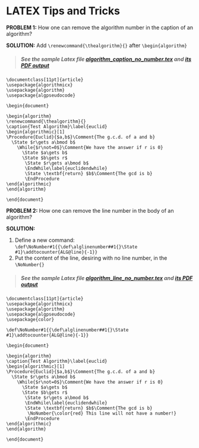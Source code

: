 # LATEX Tips and Tricks
**PROBLEM 1:** How one can remove the algorithm number in the caption of an algorithm?

**SOLUTION:** Add `\renewcommand{\thealgorithm}{}` after `\begin{algorithm}`

> ##### See the sample Latex file [algorithm_caption_no_number.tex](https://github.com/hadizadeh/Latex/blob/master/algorithm_caption_no_number.tex) and [its PDF output](https://github.com/hadizadeh/Latex/blob/master/algorithm_line_no_number.pdf)

``` 
\documentclass[11pt]{article}
\usepackage{algorithmicx}
\usepackage{algorithm}
\usepackage{algpseudocode}

\begin{document}

\begin{algorithm}
\renewcommand{\thealgorithm}{}
\caption{Test Algorithm}\label{euclid}
\begin{algorithmic}[1]
\Procedure{Euclid}{$a,b$}\Comment{The g.c.d. of a and b}
  \State $r\gets a\bmod b$
    \While{$r\not=0$}\Comment{We have the answer if r is 0}
      \State $a\gets b$
      \State $b\gets r$
       \State $r\gets a\bmod b$
       \EndWhile\label{euclidendwhile}
       \State \textbf{return} $b$\Comment{The gcd is b}
       \EndProcedure
\end{algorithmic}
\end{algorithm}

\end{document}
```



**PROBLEM 2:** How one can remove the line number in the body of an algorithm?

**SOLUTION:**
1. Define a new command:
`\def\NoNumber#1{{\def\alglinenumber##1{}\State #1}\addtocounter{ALG@line}{-1}}`
2. Put the content of the line, desiring with no line number, in the `\NoNumber{}`

> ##### See the sample Latex file [algorithm_line_no_number.tex](https://github.com/hadizadeh/Latex/blob/master/algorithm_line_no_number.tex) and [its PDF output](https://github.com/hadizadeh/Latex/blob/master/algorithm_line_no_number.pdf)

```
\documentclass[11pt]{article}
\usepackage{algorithmicx}
\usepackage{algorithm}
\usepackage{algpseudocode}
\usepackage{color}

\def\NoNumber#1{{\def\alglinenumber##1{}\State #1}\addtocounter{ALG@line}{-1}}

\begin{document}

\begin{algorithm}
\caption{Test Algorithm}\label{euclid}
\begin{algorithmic}[1]
\Procedure{Euclid}{$a,b$}\Comment{The g.c.d. of a and b}
  \State $r\gets a\bmod b$
    \While{$r\not=0$}\Comment{We have the answer if r is 0}
      \State $a\gets b$
      \State $b\gets r$
       \State $r\gets a\bmod b$
       \EndWhile\label{euclidendwhile}
       \State \textbf{return} $b$\Comment{The gcd is b}
        \NoNumber{\color{red} This line will not have a number!}
       \EndProcedure
\end{algorithmic}
\end{algorithm}

\end{document}
```


